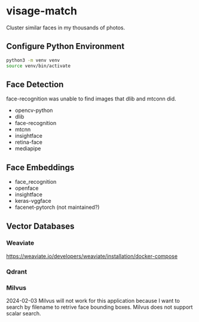# visage-match

Cluster similar faces in my thousands of photos.

## Configure Python Environment

```bash
python3 -m venv venv
source venv/bin/activate
```

## Face Detection

face-recognition was unable to find images that dlib and mtconn did.

- opencv-python
- dlib
- face-recognition
- mtcnn
- insightface
- retina-face
- mediapipe

## Face Embeddings

- face_recognition
- openface
- insightface
- keras-vggface
- facenet-pytorch (not maintained?)

## Vector Databases

### Weaviate

https://weaviate.io/developers/weaviate/installation/docker-compose

### Qdrant

### Milvus

2024-02-03 Milvus will not work for this application because I want to search by filename to retrive face bounding boxes. Milvus does not support scalar search.
